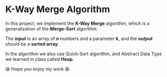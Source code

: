 # K-Way Merge Algorithm

In this project, we implement the **K-Way Merge** algorithm, which is a generalization of the **Merge-Sort** algorithm.

The ***input*** is an array of **n** numbers and a parameter **k**, and the ***output*** should be a **sorted array**.

In the algorithm we also use Quick-Sort algorithm, and Abstract Data Type we learned in class called **Heap**.

😄 Hope you enjoy my work 😄

